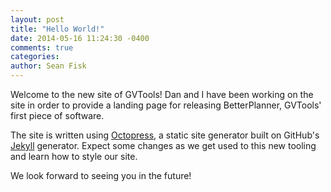 ```yaml
---
layout: post
title: "Hello World!"
date: 2014-05-16 11:24:30 -0400
comments: true
categories:
author: Sean Fisk
---
```


Welcome to the new site of GVTools! Dan and I have been working on the site in order to provide a landing page for releasing BetterPlanner, GVTools' first piece of software.

The site is written using [Octopress][octo], a static site generator built on GitHub's [Jekyll][jekyll] generator. Expect some changes as we get used to this new tooling and learn how to style our site.

We look forward to seeing you in the future!

[octo]: http://octopress.org/
[jekyll]: http://jekyllrb.com/
